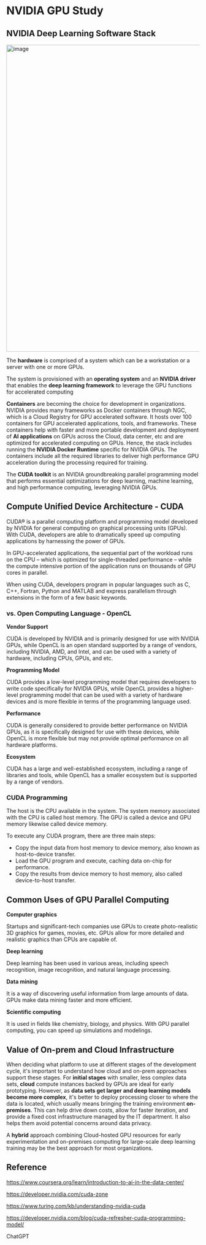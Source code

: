 # NVIDIA GPU Study

## NVIDIA Deep Learning Software Stack

<img width="800" alt="image" src="https://user-images.githubusercontent.com/47337188/235309778-edf1ff71-5fd2-42ef-91e4-21be53426241.png">

The **hardware** is comprised of a system which can be a workstation or a server with one or more GPUs.

The system is provisioned with an **operating system** and an **NVIDIA driver** that enables the **deep learning framework** to leverage the 
GPU functions for accelerated computing

**Containers** are becoming the choice for development in organizations. NVIDIA provides many frameworks as Docker 
containers through NGC, which is a Cloud Registry for GPU accelerated software.
It hosts over 100 containers for GPU accelerated applications, tools, and frameworks. These containers help with 
faster and more portable development and deployment of **AI applications** on GPUs across the Cloud, data center, etc 
and are optimized for accelerated computing on GPUs. Hence, the stack includes running the **NVIDIA Docker 
Runtime** specific for NVIDIA GPUs. The containers include all the required libraries to deliver high performance GPU 
acceleration during the processing required for training.

The **CUDA toolkit** is an NVIDIA groundbreaking parallel programming model that performs essential optimizations for deep learning, machine learning, and high performance 
computing, leveraging NVIDIA GPUs.

## Compute Unified Device Architecture - CUDA

CUDA® is a parallel computing platform and programming model developed by NVIDIA for general computing on graphical 
processing units (GPUs). With CUDA, developers are able to dramatically speed up computing applications by 
harnessing the power of GPUs.

In GPU-accelerated applications, the sequential part of the workload runs on the CPU – which is optimized for 
single-threaded performance – while the compute intensive portion of the application runs on thousands of GPU cores 
in parallel.

When using CUDA, developers program in popular languages such as C, C++, Fortran, Python and MATLAB and express 
parallelism through extensions in the form of a few basic keywords.

### vs. Open Computing Language - OpenCL

**Vendor Support**

CUDA is developed by NVIDIA and is primarily designed for use with NVIDIA GPUs, while OpenCL is an open standard 
supported by a range of vendors, including NVIDIA, AMD, and Intel, and can be used with a variety of hardware, 
including CPUs, GPUs, and etc.

**Programming Model**

CUDA provides a low-level programming model that requires developers to write code specifically for NVIDIA GPUs, while OpenCL provides a higher-level programming model that can be used with a variety of hardware devices and is more flexible in terms of the programming language used.

**Performance**

CUDA is generally considered to provide better performance on NVIDIA GPUs, as it is specifically designed for use with these devices, while OpenCL is more flexible but may not provide optimal performance on all hardware platforms.

**Ecosystem**

CUDA has a large and well-established ecosystem, including a range of libraries and tools, while OpenCL 
has a smaller ecosystem but is supported by a range of vendors.

### CUDA Programming

The host is the CPU available in the system. The system memory associated with the CPU is called host memory. The 
GPU is called a device and GPU memory likewise called device memory.

To execute any CUDA program, there are three main steps:

- Copy the input data from host memory to device memory, also known as host-to-device transfer.
- Load the GPU program and execute, caching data on-chip for performance.
- Copy the results from device memory to host memory, also called device-to-host transfer.

## Common Uses of GPU Parallel Computing

**Computer graphics**

Startups and significant-tech companies use GPUs to create photo-realistic 3D graphics for games, movies, etc. GPUs allow for more detailed and realistic graphics than CPUs are capable of.

**Deep learning**

Deep learning has been used in various areas, including speech recognition, image recognition, and natural language 
processing.

**Data mining**

It is a way of discovering useful information from large amounts of data. GPUs make data mining faster and more efficient.

**Scientific computing**

It is used in fields like chemistry, biology, and physics. With GPU parallel computing, you can speed up simulations 
and modelings.

## Value of On-prem and Cloud Infrastructure

When deciding what platform to use at different stages of the development cycle, it's important to understand how 
cloud and on-prem approaches support these stages. For **initial stages** with smaller, less complex data sets, **cloud** 
compute instances backed by GPUs are ideal for early prototyping. However, as **data sets get larger and deep learning 
models become more complex**, it's better to deploy processing closer to where the data is located, which usually 
means bringing the training environment **on-premises**. This can help drive down costs, allow for faster iteration, and 
provide a fixed cost infrastructure managed by the IT department. It also helps them avoid potential concerns around 
data privacy.

A **hybrid** approach combining Cloud-hosted GPU resources for early experimentation and on-premises computing for 
large-scale deep learning training may be the best approach for most organizations.

## Reference

https://www.coursera.org/learn/introduction-to-ai-in-the-data-center/

https://developer.nvidia.com/cuda-zone

https://www.turing.com/kb/understanding-nvidia-cuda

https://developer.nvidia.com/blog/cuda-refresher-cuda-programming-model/

ChatGPT


